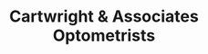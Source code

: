 ---
title: "Cartwright & Associates Optometrists"
url: /bendigo/cartwright-und-associates-optometrists/
shop: Optiker
---